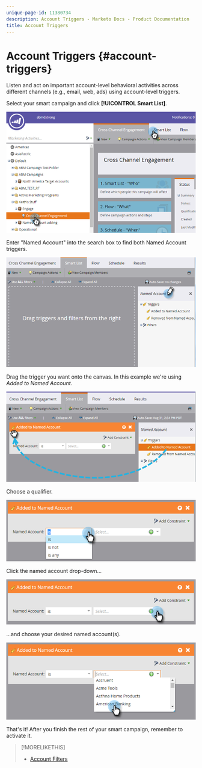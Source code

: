 ```yaml
---
unique-page-id: 11380734
description: Account Triggers - Marketo Docs - Product Documentation
title: Account Triggers
---
```


# Account Triggers {#account-triggers}

Listen and act on important account-level behavioral activities across different channels (e.g., email, web, ads) using account-level triggers.

Select your smart campaign and click **[!UICONTROL Smart List]**.

![](assets/one-1.png)

Enter "Named Account" into the search box to find both Named Account triggers.

![](assets/two-1.png)

Drag the trigger you want onto the canvas. In this example we're using _Added to Named Account_.

![](assets/three-1.png)

Choose a qualifier.

![](assets/four-1.png)

Click the named account drop-down...

![](assets/five-1.png)

...and choose your desired named account(s).

![](assets/six-1.png)

That's it! After you finish the rest of your smart campaign, remember to activate it.

>[!MORELIKETHIS]
>
>* [Account Filters](account-filters.md)
